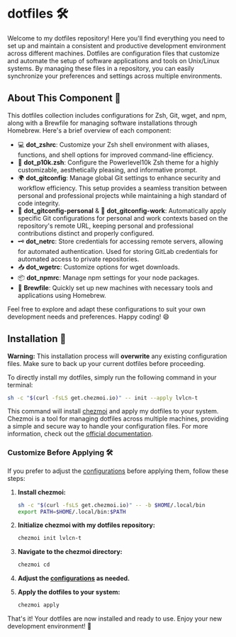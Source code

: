 # dotfiles 🛠️

Welcome to my dotfiles repository! Here you'll find everything you need to set up and maintain a consistent and productive development environment across different machines. Dotfiles are configuration files that customize and automate the setup of software applications and tools on Unix/Linux systems. By managing these files in a repository, you can easily synchronize your preferences and settings across multiple environments.

## About This Component 📝

This dotfiles collection includes configurations for Zsh, Git, wget, and npm, along with a Brewfile for managing software installations through Homebrew. Here's a brief overview of each component:

- 💻 **dot_zshrc**: Customize your Zsh shell environment with aliases, functions, and shell options for improved command-line efficiency.
- 🎨 **dot_p10k.zsh**: Configure the Powerlevel10k Zsh theme for a highly customizable, aesthetically pleasing, and informative prompt.
- 🌍 **dot_gitconfig**: Manage global Git settings to enhance security and workflow efficiency. This setup provides a seamless transition between personal and professional projects while maintaining a high standard of code integrity.
- 🏡 **dot_gitconfig-personal** & 💼 **dot_gitconfig-work**: Automatically apply specific Git configurations for personal and work contexts based on the repository's remote URL, keeping personal and professional contributions distinct and properly configured.
- 🗝️ **dot_netrc**: Store credentials for accessing remote servers, allowing for automated authentication. Used for storing GitLab credentials for automated access to private repositories.
- 📥 **dot_wgetrc**: Customize options for wget downloads.
- 📦 **dot_npmrc**: Manage npm settings for your node packages.
- 🍺 **Brewfile**: Quickly set up new machines with necessary tools and applications using Homebrew.

Feel free to explore and adapt these configurations to suit your own development needs and preferences. Happy coding! 😄

## Installation 🚀

**Warning:** This installation process will **overwrite** any existing configuration files. Make sure to back up your current dotfiles before proceeding.

To directly install my dotfiles, simply run the following command in your terminal:

```bash
sh -c "$(curl -fsLS get.chezmoi.io)" -- init --apply lvlcn-t
```

This command will install [chezmoi](https://chezmoi.io/) and apply my dotfiles to your system. Chezmoi is a tool for managing dotfiles across multiple machines, providing a simple and secure way to handle your configuration files. For more information, check out the [official documentation](https://www.chezmoi.io/docs/).

### Customize Before Applying 🛠️

If you prefer to adjust the [configurations](./.chezmoidata.yaml) before applying them, follow these steps:

1. **Install chezmoi:**

    ```bash
    sh -c "$(curl -fsLS get.chezmoi.io)" -- -b $HOME/.local/bin
    export PATH=$HOME/.local/bin:$PATH
    ```

2. **Initialize chezmoi with my dotfiles repository:**

    ```bash
    chezmoi init lvlcn-t
    ```

3. **Navigate to the chezmoi directory:**

    ```bash
    chezmoi cd
    ```

4. **Adjust the [configurations](./.chezmoidata.yaml) as needed.**

5. **Apply the dotfiles to your system:**

    ```bash
    chezmoi apply
    ```

That's it! Your dotfiles are now installed and ready to use. Enjoy your new development environment! 🎉
